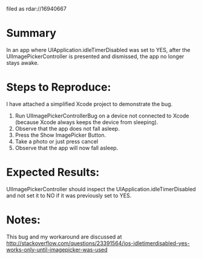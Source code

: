 filed as rdar://16940667

Summary
====

In an app where UIApplication.idleTimerDisabled was set to YES, after the UIImagePickerController is presented and dismissed, the app no longer stays awake.

Steps to Reproduce:
====
I have attached a simplified Xcode project to demonstrate the bug.

1. Run UIImagePickerControllerBug on a device not connected to Xcode (because Xcode always keeps the device from sleeping).  
2. Observe that the app does not fall asleep.
3. Press the Show ImagePicker Button.
4. Take a photo or just press cancel
5. Observe that the app will now fall asleep.

Expected Results:
====
UIImagePickerController should inspect the UIApplication.idleTimerDisabled and not set it to NO if it was previously set to YES.


Notes:
====
This bug and my workaround are discussed at
http://stackoverflow.com/questions/23391564/ios-idletimerdisabled-yes-works-only-until-imagepicker-was-used

